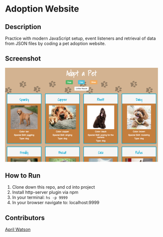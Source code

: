 # Adoption Website
## Description
Practice with modern JavaScript setup, event listeners and retrieval of data from JSON files by coding a pet adoption website.

## Screenshot
![Webpage](https://raw.githubusercontent.com/aprilrochelle/adoption-site/master/screen/adopt-screen.png)

## How to Run
 1. Clone down this repo, and cd into project
 1. Install http-server plugin via npm
 1. In your terminal: ```hs -p 9999```
 1. In your browser navigate to: localhost:9999

## Contributors
[April Watson](https://github.com/aprilrochelle)